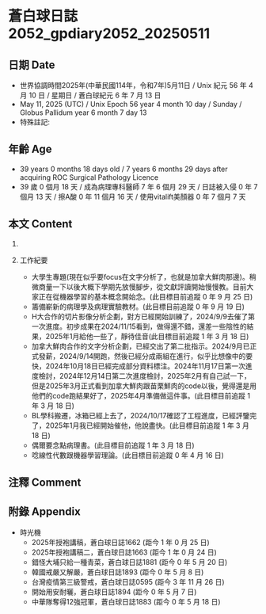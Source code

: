 [_metadata_:encoding]: - "utf-8"
[_metadata_:language]: - "zh-Hant-TW"
[_metadata_:fileformat]: - "markdown"
[_metadata_:MIME_type]: - "text/plain"
[_metadata_:markdown_version]: - "commonmark version 0.30"
[_metadata_:markdown_spec]: - "https://spec.commonmark.org/0.30/"

# 蒼白球日誌2052_gpdiary2052_20250511 #

## 日期 Date ##

* 世界協調時間2025年(中華民國114年，令和7年)5月11日 / Unix 紀元 56 年 4 月 10 日 / 星期日 / 蒼白球紀元 6 年 7 月 13 日
* May 11, 2025 (UTC) / Unix Epoch 56 year 4 month 10 day / Sunday / Globus Pallidum year 6 month 7 day 13
* 特殊註記:

## 年齡 Age ##

* 39 years 0 months 18 days old / 7 years 6 months 29 days after acquiring ROC Surgical Pathology Licence
* 39 歲 0 個月 18 天 / 成為病理專科醫師 7 年 6 個月 29 天 / 日誌被入侵 0 年 7 個月 13 天 / 擦A酸 0 年 11 個月 16 天 / 使用vitalift美顏器 0 年 7 個月 7 天

## 本文 Content ##

1. 

2. 工作紀要

    - 大學生專題(現在似乎要focus在文字分析了，也就是加拿大鮮肉那邊)。稍微商量一下以後大概下學期先放慢腳步，從文獻評讀開始慢慢教。目前大家正在從機器學習的基本概念開始念。(此目標目前追蹤 0 年 9 月 25 日)
    - 籌備嶄新的病理學及病理實驗教材。(此目標目前追蹤 0 年 9 月 19 日)
    - H大合作的切片影像分析企劃，對方已經開始訓練了，2024/9/9去催了第一次進度。初步成果在2024/11/15看到，做得還不錯，還差一些陰性的結果，2025年1月給他一些了，靜待佳音(此目標目前追蹤 1 年 3 月 18 日)
    - 加拿大鮮肉合作的文字分析企劃，已經交出了第二批指示。2024/9月已正式發薪，2024/9/14開跑，然後已經分成兩組在進行，似乎比想像中的要快，2024年10月18日已經完成部分資料標注。2024年11月17日第一次進度檢討，2024年12月14日第二次進度檢討，2025年2月有自己試一下，但是2025年3月正式看到加拿大鮮肉跟苗栗鮮肉的code以後，覺得還是用他們的code跑結果好了，2025年4月準備做這件事。(此目標目前追蹤 1 年 3 月 18 日)
    - BL學科搬遷，冰箱已經上去了，2024/10/17確認了工程進度，已經評鑒完了，2025年1月我已經開始催他，他說盡快。(此目標目前追蹤 1 年 3 月 18 日)
    - 偶爾要念點病理書。(此目標目前追蹤 1 年 3 月 18 日)
    - 唸線性代數跟機器學習理論。(此目標目前追蹤 0 年 4 月 16 日)

## 注釋 Comment ##


## 附錄 Appendix ##

* 時光機
    - 2025年授袍講稿，蒼白球日誌1662 (距今 1 年 0 月 25 日)
    - 2025年授袍講稿二，蒼白球日誌1663 (距今 1 年 0 月 24 日)
    - 錯怪大埔只給一種青菜，蒼白球日誌1881 (距今 0 年 5 月 20 日)
    - 韓國戒嚴又解嚴，蒼白球日誌1893 (距今 0 年 5 月 8 日)
    - 台灣疫情第三級警戒，蒼白球日誌0595 (距今 3 年 11 月 26 日)
    - 開始用安耐曬，蒼白球日誌1894 (距今 0 年 5 月 7 日)
    - 中華隊奪得12強冠軍，蒼白球日誌1883 (距今 0 年 5 月 18 日)
